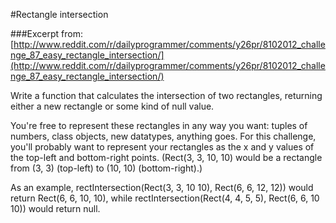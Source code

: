 #Rectangle intersection

###Excerpt from: [http://www.reddit.com/r/dailyprogrammer/comments/y26pr/8102012_challenge_87_easy_rectangle_intersection/](http://www.reddit.com/r/dailyprogrammer/comments/y26pr/8102012_challenge_87_easy_rectangle_intersection/)

Write a function that calculates the intersection of two rectangles, returning either a new rectangle or some kind of null value.

You're free to represent these rectangles in any way you want: tuples of numbers, class objects, new datatypes, anything goes. For this challenge, you'll probably want to represent your rectangles as the x and y values of the top-left and bottom-right points. (Rect(3, 3, 10, 10) would be a rectangle from (3, 3) (top-left) to (10, 10) (bottom-right).)

As an example, rectIntersection(Rect(3, 3, 10 10), Rect(6, 6, 12, 12)) would return Rect(6, 6, 10, 10), while rectIntersection(Rect(4, 4, 5, 5), Rect(6, 6, 10 10)) would return null.
